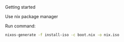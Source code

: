 Getting started

Use nix package manager

Run command:

```bash
nixos-generate -f install-iso -c boot.nix -o nix.iso
```
